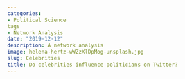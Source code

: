 ```yaml
---
categories:
- Political Science
tags
- Network Analysis
date: "2019-12-12"
description: A network analysis
image: helena-hertz-wWZzXlDpMog-unsplash.jpg
slug: Celebrities
title: Do celebrities influence politicians on Twitter?
---
```


